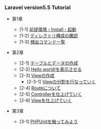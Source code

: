 ### Laravel version5.5 Tutorial


- 第1章
  - [1-1] [前提環境・Install・起動](https://github.com/hironeko/for_laravel_beginner/blob/master/lesson_md/First_1-1.md)
  - [1-2] [ディレクトリ構成の確認](https://github.com/hironeko/for_laravel_beginner/blob/master/lesson_md/First_1-2.md)
  - [1-3] [頻出コマンド一覧](https://github.com/hironeko/for_laravel_beginner/blob/master/lesson_md/First_1_3.md)

- 第2章
  - [2-1] [テーブルとデータの作成](https://github.com/hironeko/for_laravel_beginner/blob/master/lesson_md/Second_2-1.md)
  - [2-2] [Hello world!を表示させる](https://github.com/hironeko/for_laravel_beginner/blob/master/lesson_md/Second_2-2.md)
  - [2-3] [Viewの作成](https://github.com/hironeko/for_laravel_beginner/blob/master/lesson_md/Second_2-3.md)
    - [2-3-1] [Viewの分割を行なっていく](https://github.com/hironeko/for_laravel_beginner/blob/master/lesson_md/Second_2-3-1.md)
  - [2-4] [Routeについて](https://github.com/hironeko/for_laravel_beginner/blob/master/lesson_md/Second_2-4.md)
  - [2-5] [Controllerを仕上げていく](https://github.com/hironeko/for_laravel_beginner/blob/master/lesson_md/Second_2-5.md)
  - [2-6] [Viewを仕上げていく](https://github.com/hironeko/for_laravel_beginner/blob/master/lesson_md/Second_2-6.md)

- 第3章
  - [3-1] [PHPUnitを触ってみよう]()
  
